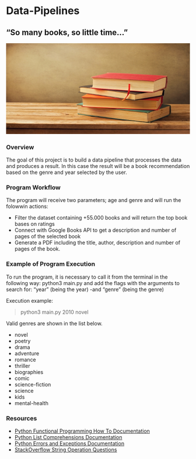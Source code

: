 # Data-Pipelines

## “So many books, so little time…”

![alt libros](Input/books-portada.jpg)

### Overview

The goal of this project is to build a data pipeline that processes the data and produces a result. In this case the result will be a book recommendation based on the genre and year selected by the user.

### Program Workflow

The program will receive two parameters; age and genre and will run the folowwin actions:
* Filter the dataset containing +55.000 books and will return the top book bases on ratings
* Connect with Google Books API to get a description and number of pages of the selected book
* Generate a PDF including the title, author, description and number of pages of the book.

### Example of Program Execution

To run the program, it is necessary to call it from the terminal in the following way: python3 main.py and add the flags with the arguments to search for: “year” (being the year) -and “genre” (being the genre)

Execution example:

> python3 main.py  2010  novel

Valid genres are shown in the list below.

* novel
* poetry
* drama 
* adventure 
* romance 
* thriller
* biographies 
* comic
* science-fiction
* science
* kids
* mental-health


### Resources 

* [Python Functional Programming How To Documentation](https://docs.python.org/3.7/howto/functional.html)
* [Python List Comprehensions Documentation](https://docs.python.org/3/tutorial/datastructures.html#list-comprehensions)
* [Python Errors and Exceptions Documentation](https://docs.python.org/3/tutorial/errors.html)
* [StackOverflow String Operation Questions](https://stackoverflow.com/questions/tagged/string+python)